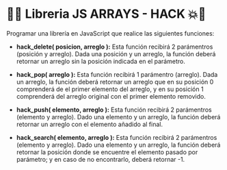 :punch::boom: Libreria JS ARRAYS - HACK :boom::punch:
======================

Programar una librería en JavaScript que realice las siguientes funciones:

* **hack_delete( posicion, arreglo ):** Esta función recibirá 2 parámentros (posición y arreglo). Dada una posición y un arreglo, la función deberá retornar un arreglo sin la posición indicada en el parámetro.

* **hack_pop( arreglo ):** Esta función recibirá 1 parámentro (arreglo). Dada un arreglo, la función deberá retornar un arreglo que en su posición 0 comprenderá de el primer elemento del arreglo, y en su posición 1 comprenderá del arreglo original con el primer elemento removido.

* **hack_push( elemento, arreglo ):** Esta función recibirá 2 parámentros (elemento y arreglo). Dado una elemento y un arreglo, la función deberá retornar un arreglo con el elemento añadido al final.

* **hack_search( elemento, arreglo ):** Esta función recibirá 2 parámentros (elemento y arreglo). Dado una elemento y un arreglo, la función deberá retornar la posición donde se encuentre el elemento pasado por parámetro; y en caso de no encontrarlo, deberá retornar -1.
